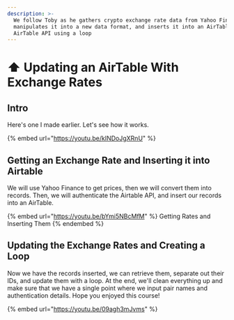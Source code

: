 ```yaml
---
description: >-
  We follow Toby as he gathers crypto exchange rate data from Yahoo Finance,
  manipulates it into a new data format, and inserts it into an AirTable via the
  AirTable API using a loop
---
```


# ⬆ Updating an AirTable With Exchange Rates

## Intro

Here's one I made earlier.  Let's see how it works.

{% embed url="https://youtu.be/kINDoJgXRnU" %}

## Getting an Exchange Rate and Inserting it into Airtable

We will use Yahoo Finance to get prices, then we will convert them into records.  Then, we will authenticate the Airtable API, and insert our records into an AirTable.

{% embed url="https://youtu.be/bYmi5NBcMfM" %}
Getting Rates and Inserting Them
{% endembed %}

## Updating the Exchange Rates and Creating a Loop

Now we have the records inserted, we can retrieve them, separate out their IDs, and update them with a loop.  At the end, we'll clean everything up and make sure that we have a single point where we input pair names and authentication details.  Hope you enjoyed this course!

{% embed url="https://youtu.be/09agh3mJvms" %}
